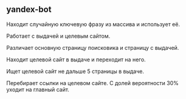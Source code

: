 # <h2>yandex-bot</h2>
<p>Находит случайную ключевую фразу из массива и использует её.</p>
<p>Работает с выдачей и целевым сайтом.</p>
<p>Различает основную страницу поисковика и страницу с выдачей.</p>
<p>Находит целевой сайт в выдаче и переходит на него.</p>
<p>Ищет целевой сайт не дальше 5 страницы в выдаче.</p>
<p>Перебирает ссылки на целевом сайте. С долей вероятности 30% уходит на главный сайт.</p>

